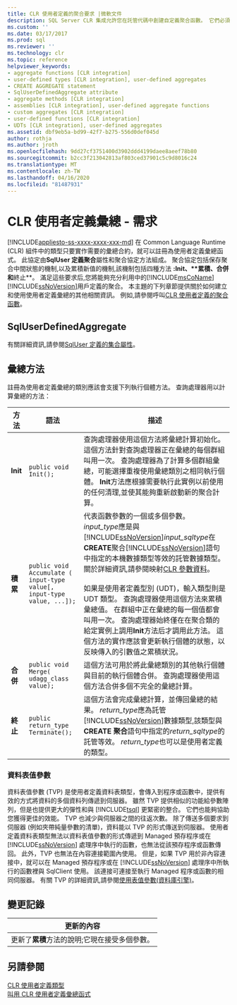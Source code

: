 ```yaml
---
title: CLR 使用者定義的聚合要求 |微軟文件
description: SQL Server CLR 集成允許您在託管代碼中創建自定義聚合函數。 它們必須實現所需的聚合協定。
ms.custom: ''
ms.date: 03/17/2017
ms.prod: sql
ms.reviewer: ''
ms.technology: clr
ms.topic: reference
helpviewer_keywords:
- aggregate functions [CLR integration]
- user-defined types [CLR integration], user-defined aggregates
- CREATE AGGREGATE statement
- SqlUserDefinedAggregate attribute
- aggregate methods [CLR integration]
- assemblies [CLR integration], user-defined aggregate functions
- custom aggregates [CLR integration]
- user-defined functions [CLR integration]
- UDTs [CLR integration], user-defined aggregates
ms.assetid: dbf9eb5a-bd99-42f7-b275-556d0def045d
author: rothja
ms.author: jroth
ms.openlocfilehash: 9dd27cf3751400d3902ddd4199daee8aeef78b80
ms.sourcegitcommit: b2cc3f213042813af803ced37901c5c9d8016c24
ms.translationtype: MT
ms.contentlocale: zh-TW
ms.lasthandoff: 04/16/2020
ms.locfileid: "81487931"
---
```

# <a name="clr-user-defined-aggregates---requirements"></a>CLR 使用者定義彙總 - 需求
[!INCLUDE[appliesto-ss-xxxx-xxxx-xxx-md](../../includes/appliesto-ss-xxxx-xxxx-xxx-md.md)]
  在 Common Language Runtime (CLR) 組件中的類型只要實作需要的彙總合約，就可以註冊為使用者定義彙總函式。 此協定由**SqlUser 定義聚合**屬性和聚合協定方法組成。 聚合協定包括保存聚合中間狀態的機制,以及累積新值的機制,該機制包括四種方法 **:Init、****累積**、**合併**和**終止**。 滿足這些要求后,您將能夠充分利用中的[!INCLUDE[msCoName](../../includes/msconame-md.md)][!INCLUDE[ssNoVersion](../../includes/ssnoversion-md.md)]用戶定義的聚合。 本主題的下列章節提供關於如何建立和使用使用者定義彙總的其他相關資訊。 例如,請參閱呼叫[CLR 使用者定義的聚合函數](../../relational-databases/clr-integration-database-objects-user-defined-functions/clr-user-defined-aggregate-invoking-functions.md)。  
  
## <a name="sqluserdefinedaggregate"></a>SqlUserDefinedAggregate  
 有關詳細資訊,請參閱[SqlUser 定義的集合屬性](https://go.microsoft.com/fwlink/?LinkId=124626)。  
  
## <a name="aggregation-methods"></a>彙總方法  
 註冊為使用者定義彙總的類別應該會支援下列執行個體方法。 查詢處理器用以計算彙總的方法：  
  
|方法|語法|描述|  
|------------|------------|-----------------|  
|**Init**|`public void Init();`|查詢處理器使用這個方法將彙總計算初始化。 這個方法針對查詢處理器正在彙總的每個群組叫用一次。 查詢處理器為了計算多個群組彙總，可能選擇重複使用彙總類別之相同執行個體。 **Init**方法應根據需要執行此實例以前使用的任何清理,並使其能夠重新啟動新的聚合計算。|  
|**積累**|`public void Accumulate ( input-type value[, input-type value, ...]);`|代表函數參數的一個或多個參數。 *input_type*應是與[!INCLUDE[ssNoVersion](../../includes/ssnoversion-md.md)]*input_sqltype*在**CREATE**聚合[!INCLUDE[ssNoVersion](../../includes/ssnoversion-md.md)]語句中指定的本機數據類型等效的託管數據類型。 關於詳細資訊,請參閱映射[CLR 參數資料](../../relational-databases/clr-integration-database-objects-types-net-framework/mapping-clr-parameter-data.md)。<br /><br /> 如果是使用者定義型別 (UDT)，輸入類型則是 UDT 類型。 查詢處理器使用這個方法來累積彙總值。 在群組中正在彙總的每一個值都會叫用一次。 查詢處理器始終僅在在聚合類的給定實例上調用**Init**方法后才調用此方法。 這個方法的實作應該會更新執行個體的狀態，以反映傳入的引數值之累積狀況。|  
|**合併**|`public void Merge( udagg_class value);`|這個方法可用於將此彙總類別的其他執行個體與目前的執行個體合併。 查詢處理器使用這個方法合併多個不完全的彙總計算。|  
|**終止**|`public return_type Terminate();`|這個方法會完成彙總計算，並傳回彙總的結果。 *return_type*應為託管[!INCLUDE[ssNoVersion](../../includes/ssnoversion-md.md)]數據類型,該類型與**CREATE 聚合**語句中指定的*return_sqltype*的託管等效。 *return_type*也可以是使用者定義的類型。|  
  
### <a name="table-valued-parameters"></a>資料表值參數  
 資料表值參數 (TVP) 是使用者定義資料表類型，會傳入到程序或函數中，提供有效的方式將資料的多個資料列傳遞到伺服器。 雖然 TVP 提供相似的功能給參數陣列，但是也提供更大的彈性和與 [!INCLUDE[tsql](../../includes/tsql-md.md)] 更緊密的整合。 它們也能夠協助您獲得更佳的效能。 TVP 也減少與伺服器之間的往返次數。 除了傳送多個要求到伺服器 (例如夾帶純量參數的清單)，資料能以 TVP 的形式傳送到伺服器。 使用者定義資料表類型無法以資料表值參數的形式傳遞到 Managed 預存程序或在 [!INCLUDE[ssNoVersion](../../includes/ssnoversion-md.md)] 處理序中執行的函數，也無法從該預存程序或函數傳回。 此外，TVP 也無法在內容連接範圍內使用。 但是，如果 TVP 用於非內容連接中，就可以在 Managed 預存程序或在 [!INCLUDE[ssNoVersion](../../includes/ssnoversion-md.md)] 處理序中所執行的函數裡與 SqlClient 使用。 該連接可連接至執行 Managed 程序或函數的相同伺服器。 有關 TVP 的詳細資訊,請參閱[使用表值參數&#40;資料庫引擎&#41;](../../relational-databases/tables/use-table-valued-parameters-database-engine.md)。  
  
## <a name="change-history"></a>變更記錄  
  
|更新的內容|  
|---------------------|  
|更新了**累積**方法的說明;它現在接受多個參數。|  
  
## <a name="see-also"></a>另請參閱  
 [CLR 使用者定義類型](../../relational-databases/clr-integration-database-objects-user-defined-types/clr-user-defined-types.md)   
 [叫用 CLR 使用者定義彙總函式](../../relational-databases/clr-integration-database-objects-user-defined-functions/clr-user-defined-aggregate-invoking-functions.md)  
  
  
